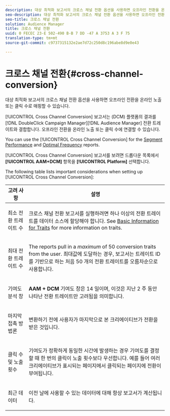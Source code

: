 ```yaml
---
description: 대상 최적화 보고서의 크로스 채널 전환 옵션을 사용하면 오프라인 전환을 온라인 노출 또는 클릭 수로 매핑할 수 있습니다.
seo-description: 대상 최적화 보고서의 크로스 채널 전환 옵션을 사용하면 오프라인 전환을 온라인 노출 또는 클릭 수로 매핑할 수 있습니다.
seo-title: 크로스 채널 전환
solution: Audience Manager
title: 크로스 채널 전환
uuid: 0 FECEC 23-E 502-490 B-B 7 DD -47 A 3753 A 3 F 75
translation-type: tm+mt
source-git-commit: c9737315132e2ae7d72c250d8c196abe8d9e0e43

---
```



# 크로스 채널 전환{#cross-channel-conversion}

대상 최적화 보고서의 크로스 채널 전환 옵션을 사용하면 오프라인 전환을 온라인 노출 또는 클릭 수로 매핑할 수 있습니다.

[!UICONTROL Cross Channel Conversion] 보고서는 (DCM) 플랫폼의 결과를 [!DNL DoubleClick Campaign Manager][!DNL Audience Manager] 전환 트레이트와 결합합니다. 오프라인 전환을 온라인 노출 또는 클릭 수에 연결할 수 있습니다.

You can use the [!UICONTROL Cross Channel Conversion] for the [Segment Performance](../../../reporting/audience-optimization-reports/aor-advertisers/segment-performance.md) and [Optimal Frequency](../../../reporting/audience-optimization-reports/aor-advertisers/optimal-frequency.md) reports.

[!UICONTROL Cross Channel Conversion] 보고서를 보려면 드롭다운 목록에서 **[!UICONTROL AAM+DCM]** 항목을 **[!UICONTROL Platform]** 선택합니다.

The following table lists important considerations when setting up [!UICONTROL Cross Channel Conversion]:

<table id="table_62590B4AB7624B619EC9AA8FF89722C9"> 
 <thead> 
  <tr> 
   <th class="entry"> 고려 사항 </th> 
   <th class="entry"> 설명 </th> 
  </tr> 
 </thead>
 <tbody> 
  <tr> 
   <td colname="col01"> <p>최소 전환 트레이트 수 </p> </td> 
   <td colname="col1"> <p><span class="wintitle"> 크로스 채널 전환</span> 보고서를 실행하려면 하나 이상의 전환 트레이트를 데이터 소스에 할당해야 합니다. See <a href="../../../features/traits/create-onboarded-rule-based-traits.md"> Basic Information for Traits</a> for more information on traits. </p> </td> 
  </tr> 
  <tr> 
   <td colname="col01"> <p>최대 전환 트레이트 수 </p> </td> 
   <td colname="col1"> <p>The reports pull in a <i>maximum</i> of 50 conversion traits from the user. 최대값에 도달하는 경우, 보고서는 트레이트 ID를 기반으로 하는 처음 50 개의 전환 트레이트를 오름차순으로 사용합니다. </p> </td> 
  </tr> 
  <tr> 
   <td> <p>기여도 분석 창 </p> </td> 
   <td> <p> <b><span class="uicontrol"> AAM + DCM</span></b> 기여도 창은 14 일이며, 이것은 지난 2 주 동안 나타난 전환 트레이트만 고려됨을 의미합니다. </p> </td> 
  </tr> 
  <tr> 
   <td> <p>마지막 접촉 방법론 </p> </td> 
   <td> <p>변환하기 전에 사용자가 마지막으로 본 크리에이티브가 전환을 받은 것입니다. </p> </td> 
  </tr> 
  <tr> 
   <td> <p>클릭 수 및 노출 횟수 </p> </td> 
   <td> <p>기여도가 정확하게 동일한 시간에 발생하는 경우 기여도를 결정할 때 한 번의 클릭이 노출 횟수보다 우선합니다. 예를 들어 여러 크리에이티브가 표시되는 페이지에서 클릭되는 페이지에 전환이 부여됩니다. </p> </td> 
  </tr> 
  <tr> 
   <td> <p>최근 데이터 </p> </td> 
   <td> <p>이전 날에 사용할 수 있는 데이터에 대해 항상 보고서가 계산됩니다. </p> </td> 
  </tr> 
 </tbody> 
</table>
